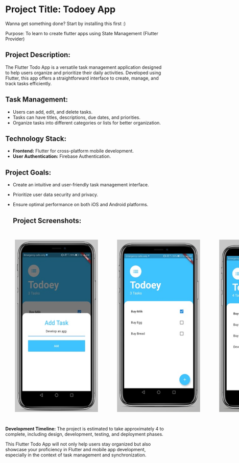 
<h1> Project Title: Todoey App </h1>
Wanna get something done? Start by installing this first :)


Purpose: To learn to create flutter apps using State Management (Flutter Provider) 

## Project Description:
The Flutter Todo App is a versatile task management application designed to help users organize and prioritize their daily activities. Developed using Flutter, this app offers a straightforward interface to create, manage, and track tasks efficiently.

 ## Task Management:
   - Users can add, edit, and delete tasks.
   - Tasks can have titles, descriptions, due dates, and priorities.
   - Organize tasks into different categories or lists for better organization.

## Technology Stack:
- **Frontend:** Flutter for cross-platform mobile development.
- **User Authentication:** Firebase Authentication.

## Project Goals:
- Create an intuitive and user-friendly task management interface.
- Prioritize user data security and privacy.
- Ensure optimal performance on both iOS and Android platforms.

  ## Project Screenshots:

<div style="display: flex;">
        <img src="https://github.com/Coffee-Expert/Todoey/blob/master/test/todoey%201.jpeg" alt="Image 3" width="260" height="540" style="padding: 30px;">
        <img src="https://github.com/Coffee-Expert/Todoey/blob/master/test/todoey%202.jpeg" alt="Image 1" width="260" height="540" style="padding: 30px;">
        <img src="https://github.com/Coffee-Expert/Todoey/blob/master/test/todoey%203.jpeg" alt="Image 2" width="260" height="540" style="padding: 30px;">
    </div>
    
**Development Timeline:**
The project is estimated to take approximately 4 to complete, including design, development, testing, and deployment phases.

This Flutter Todo App will not only help users stay organized but also showcase your proficiency in Flutter and mobile app development, especially in the context of task management and synchronization.
